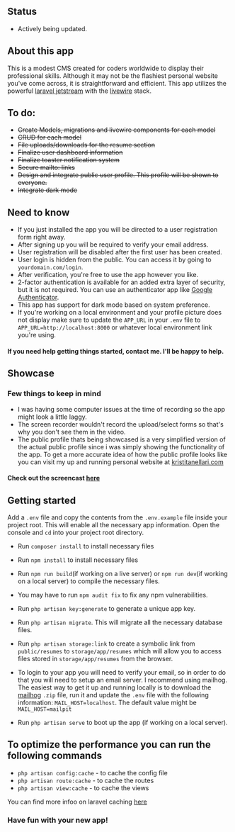 ## Status

* Actively being updated.

## About this app

This is a modest CMS created for coders worldwide to display their professional skills. Although it may not be the flashiest personal website you've come across, it is straightforward and efficient. This app utilizes the powerful [laravel jetstream](https://jetstream.laravel.com/3.x/introduction.html) with the [livewire](https://laravel-livewire.com/) stack.

## To do:

* ~~Create Models, migrations and livewire components for each model~~
* ~~CRUD for each model~~
* ~~File uploads/downloads for the resume section~~
* ~~Finalize user dashboard information~~
* ~~Finalize toaster notification system~~
* ~~Secure mailto: links~~
* ~~Design and integrate public user profile. This profile will be shown to everyone.~~
* ~~Integrate dark mode~~

## Need to know
* If you just installed the app you will be directed to a user registration form right away. 
* After signing up you will be required to verify your email address. 
* User registration will be disabled after the first user has been created.
* User login is hidden from the public. You can access it by going to `yourdomain.com/login`.
* After verification, you're free to use the app however you like.
* 2-factor authentication is available for an added extra layer of security, but it is not required. You can use an authenticator app like [Google Authenticator](https://play.google.com/store/apps/details?id=com.google.android.apps.authenticator2&hl=en_US&gl=US).
* This app has support for dark mode based on system preference.
* If you're working on a local environment and your profile picture does not display make sure to update the `APP_URL` in your `.env` file to `APP_URL=http://localhost:8000` or whatever local environment link you're using.

#### If you need help getting things started, contact me. I'll be happy to help.

## Showcase

### Few things to keep in mind

* I was having some computer issues at the time of recording so the app might look a little laggy.
* The screen recorder wouldn't record the upload/select forms so that's why you don't see them in the video.
* The public profile thats being showcased is a very simplified version of the actual public profile since i was simply showing the functionality of the app.  To get a more accurate idea of how the public profile looks like you can visit my up and running personal website at [kristitanellari.com](https://www.kristitanellari.com)
#### Check out the screencast [here](https://clipchamp.com/watch/HPSgbsPlCyP?utm_source=share&utm_medium=social&utm_campaign=watch)

## Getting started

Add a `.env` file and copy the contents from the `.env.example` file inside your project root. This will enable all the necessary app information. Open the console and `cd` into your project root directory.
* Run `composer install` to install necessary files
* Run `npm install` to install necessary files
* Run `npm run build`(if working on a live server) or `npm run dev`(if working on a local server) to compile the necessary files.
* You may have to run `npm audit fix` to fix any npm vulnerabilities.
* Run `php artisan key:generate` to generate a unique app key.
* Run `php artisan migrate`. This will migrate all the necessary database files.
* Run `php artisan storage:link` to create a symbolic link from `public/resumes` to `storage/app/resumes` which will allow you to access files stored in `storage/app/resumes` from the browser.
* To login to your app you will need to verify your email, so in order to do that you will need to setup an email server. I recommend using mailhog. The easiest way to get it up and running locally is to download the [mailhog](https://sourceforge.net/projects/mailhog.mirror/) `.zip` file, run it and update the `.env` file with the following information: `MAIL_HOST=localhost`. The default value might be `MAIL_HOST=mailpit`

* Run `php artisan serve` to boot up the app (if working on a local server).

## To optimize the performance you can run the following commands

* `php artisan config:cache` - to cache the config file
* `php artisan route:cache` - to cache the routes
* `php artisan view:cache` - to cache the views

You can find more infoo on laravel caching [here](https://laravel.com/docs/10.x/cache)

### Have fun with your new app!

